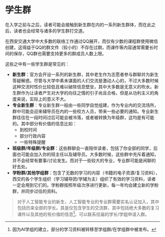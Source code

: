 # 学生群

在入学之前与之后，读者可能会接触到新生群在内的一系列新生群体，而在此之后，读者也会经常与诸多的学生群打交道。

在西安交通大学中大多数的联络工作通过QQ展开，而仅有少数的课程群使用微信创建，这得益于QQ的群文件（较小的）不存在过期，而课件等内容通常需要长时间的保存，QQ群也需要支持更多的群成员人数上限。

这些之中有一些学生群是常见的：

- **新生群**：官方会开设一系列的新生群，其中老生作为志愿者参与群聊并为新生答疑解惑。尽管与大学中素未谋面的人们交流是激动人心的，不过大多数时候这种交流时性价比较低且难以破除信息壁垒，其中大多数是无意义的吹水。新生群作为让读者产生对大学的向往之情的引子尚且合格，但是从功利主义的角度来说，实际上的意义不大。
- **专业新生群**：专业新生群一般由一些同学自觉组建，作为专业内的交流场所，群中可能会迎来辅导员在内的一些校方人员，带来一些必要的通知。专业新生群往往在一段时间过后可能会被冷落，或者被转换为年级群，这均是有可能的。其中部分有价值的信息比如：
	- 到校时间
	- 部分行政内容
	- 一些特殊提醒
- **班级群/年级群/专业群**：这些群聊会一直陪伴读者，包括了你全部的同学，后面也可能会加入你的班主任以及辅导员。大多数时候，这些群中充斥着通知，并不会经常有要事/讨论发生。而对于一些较大的专业，专业群可能是闲聊的好去处。
- **学粉群/其他学组群**：包含了无数的学习的内容（书籍的电子资源/复习资料），西交的各个学生组织（学习辅导团/学辅为主）组织了有效的学习资料，读者一定会用到它们的。学粉群按照年级次序进行更新，每一年均会建立新的学粉群，并同步过往的资料。

> 对于人工智能专业的新生，人工智能专业的专业群需要实名认证加入，其中包括历来全部的学长。其是仅包含学生的交流群，其中包括绝大多数的复习课件以及其他的有价值的信息[^1]。可以联系往届的学长/学姐申请入群。

[^1]: 因为AI学组的建立，部分的学习资料被转移至学组群/在学组群中被发布。